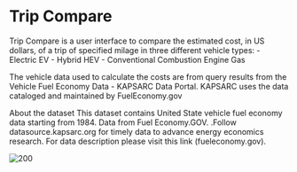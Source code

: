 # Trip Compare


Trip Compare is a user interface to compare the estimated cost, in US dollars, of a trip of specified milage in three different vehicle types:
      - Electric EV
      - Hybrid HEV 
      - Conventional Combustion Engine Gas

The vehicle data used to calculate the costs are from query results from the Vehicle Fuel Economy Data - KAPSARC Data Portal. KAPSARC uses the data cataloged and maintained by FuelEconomy.gov

About the dataset
This dataset contains United State vehicle fuel economy data starting from 1984. Data from Fuel Economy.GOV. .Follow datasource.kapsarc.org for timely data to advance energy economics research. For data description please visit this link (fueleconomy.gov).


![200](https://github.com/KellyCuevas/ampcontrol-technical/assets/41708498/b0a169a3-ee77-44cb-8eba-2326801bbfb0)

